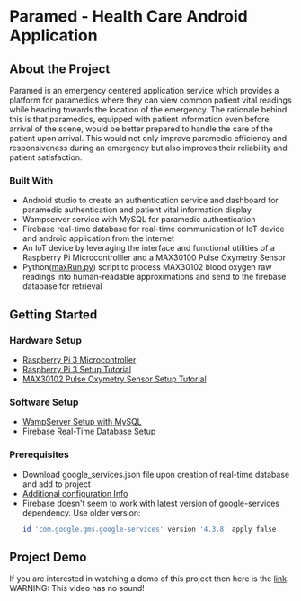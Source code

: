 # Paramed - Health Care Android Application


## About the Project

Paramed is an emergency centered application service which provides a platform for paramedics where they can view common patient vital readings while heading towards the location of the emergency. The rationale behind this is that paramedics, equipped with patient information even before arrival of the scene, would be better prepared to handle the care of the patient upon arrival. This would not only improve paramedic efficiency and responsiveness during an emergency but also improves their reliability and patient satisfaction.

### Built With
 - Android studio to create an authentication service and dashboard for paramedic authentication and patient vital information display
 - Wampserver service with MySQL for paramedic authentication
 - Firebase real-time database for real-time communication of IoT device and android application from the internet
 - An IoT device by leveraging the interface and functional utilities of a Raspberry Pi Microcontrolller and a MAX30100 Pulse Oxymetry Sensor
 - Python([maxRun.py](https://github.com/Akbram98/Paramed-AndroidApp/blob/master/app/maxRun.py)) script to process MAX30102 blood oxygen raw readings into human-readable approximations and send to the firebase database for retrieval

## Getting Started

### Hardware Setup
  - [Raspberry Pi 3 Microcontroller](https://www.raspberrypi.com/products/raspberry-pi-3-model-b/)
  - [Raspberry Pi 3 Setup Tutorial](https://www.raspberrypi.com/documentation/computers/getting-started.html)
  - [MAX30102 Pulse Oxymetry Sensor Setup Tutorial](https://github.com/vrano714/max30102-tutorial-raspberrypi)

### Software Setup
 - [WampServer Setup with MySQL](https://blog.containerize.com/how-to-install-and-configure-wamp-server-on-windows/)
 - [Firebase Real-Time Database Setup](https://firebase.google.com/docs/database/)

### Prerequisites
- Download google_services.json file upon creation of real-time database and add to project
- [Additional configuration Info](https://firebase.google.com/docs/android/setup)
- Firebase doesn't seem to work with latest version of google-services dependency. Use older version:
  ```sh
  id 'com.google.gms.google-services' version '4.3.8' apply false

 ## Project Demo
 If you are interested in watching a demo of this project then here is the [link](https://drive.google.com/file/d/1EM7xl7EOJXe2wgTQs4uB0Ksur4w_-jwy/view?usp=sharing). WARNING: This video has no sound!


